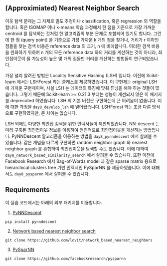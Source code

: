 ## (Approximiated) Nearest Neighbor Search

이웃 탐색 문제는 그 자체로 밀도 추정이나 classification, 혹은 regression 의 역할을 합니다. 혹은 ISOMAP 이나 k-means 학습 과정에서 한 점을 기준으로 가장 가까운 centroid 를 탐색하는 것처럼 한 알고리즘의 부분 문제로 포함되어 있기도 합니다. 그런데 한 점 (query point) 을 기준으로 가장 가까운 k 개의 점을 찾거나, 거리가 r 이하인 점들을 찾는 검색 비용은 reference data 의 크기, n 에 비례합니다. 이러한 검색 비용을 완화하기 위하여 n 개의 모든 reference data 와의 거리를 계산하는 것이 아니라, 최인접이웃이 될 가능성이 높은 몇 개의 점들만 거리를 계산하는 방법들이 연구되었습니다.

가장 널리 알려진 방법은 Locality Sensitive Hashing (LSH) 입니다. 이전에 Scikit-learn 에서는 LSHForest 라는 클래스를 제공하였습니다. 이 구현체는 original LSH 에 가까운 구현체이며, 사실 LSH 는 데이터의 특징에 맞춰 튜닝을 해야 하는 것들이 많습니다. 그렇기 때문에 Scikit-learn >= 0.21.3 부터는 성능이 개선되지 않은 이 패키지를 deprecated 하였습니다. LSH 의 기본 버전은 구현하는데 큰 어려움이 없습니다. 이에 대한 과정을 `day8_develop_lsh` 에 넣어뒀습니다. LSHForest 와는 조금 다른 방식으로 구현하였지만, 큰 차이는 없습니다.

LSH 외에도 다양한 최인접 검색을 위한 인덱서들이 제안되었습니다. NN-descent 는 미리 구축된 최인접이웃 정보를 이용하여 점진적으로 최인접이웃을 개선하는 방법입니다. PyNNDescent 알고리즘을 이용하는 방법을 `day8_pynndescent` 에서 살펴볼 수 있습니다. 같은 개념을 다르게 구현하면 random neighbor graph 와 nearest neighbor graph 를 혼합하여 최인접이웃을 탐색할 수도 있습니다. 이에 대하여 `day8_network_based_similarity_search` 에서 살펴볼 수 있습니다. 또한 이전에 Facebook Research 에서 Bag-of-Words model 과 같은 sparse matrix 용으로 hierarchical clusters tree 기반 인덱서인 PySparNN 을 제공하였습니다. 이에 대해서도 `day8_pysparnn` 에서 살펴볼 수 있습니다.

## Requirements

이 실습 코드에서는 아래의 외부 패키지를 이용합니다.

1. [PyNNDescent](https://github.com/lmcinnes/pynndescent)

```
pip install pynndescent
```

2. [Network based nearest neighbor search](https://github.com/lovit/network_based_nearest_neighbors)

```
git clone https://github.com/lovit/network_based_nearest_neighbors
```

3. [PySparNN](https://github.com/facebookresearch/pysparnn)

```
git clone https://github.com/facebookresearch/pysparnn
```